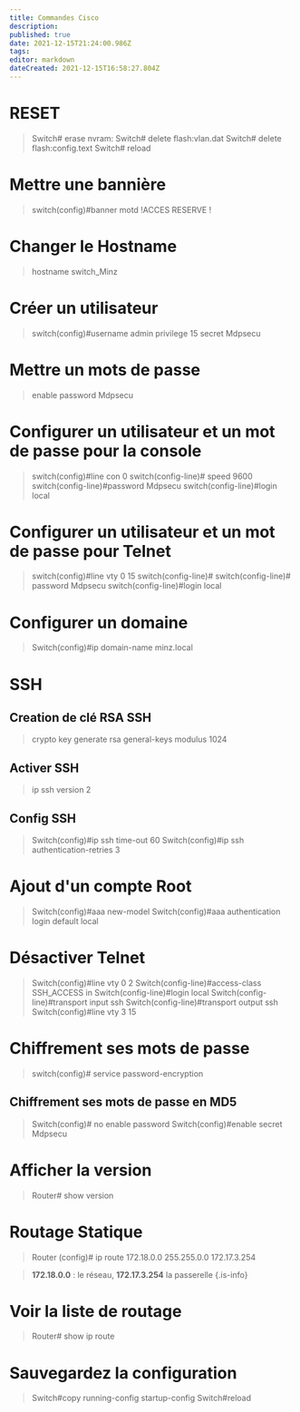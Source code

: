 ```yaml
---
title: Commandes Cisco
description: 
published: true
date: 2021-12-15T21:24:00.986Z
tags: 
editor: markdown
dateCreated: 2021-12-15T16:58:27.804Z
---
```


# RESET
> Switch# erase nvram:
Switch# delete flash:vlan.dat
Switch# delete flash:config.text
Switch# reload

# Mettre une bannière
> switch(config)#banner motd !ACCES RESERVE ! 

# Changer le Hostname
> hostname switch_Minz

# Créer un utilisateur
> switch(config)#username admin privilege 15 secret Mdpsecu

# Mettre un mots de passe
> enable password Mdpsecu

# Configurer un utilisateur et un mot de passe pour la console
> switch(config)#line con 0
switch(config-line)# speed 9600
switch(config-line)#password Mdpsecu
switch(config-line)#login local

# Configurer un utilisateur et un mot de passe pour Telnet
> switch(config)#line vty 0 15
switch(config-line)#
switch(config-line)# password Mdpsecu
switch(config-line)#login local

# Configurer un domaine
> Switch(config)#ip domain-name minz.local

# SSH
## Creation de clé RSA SSH
> crypto key generate rsa general-keys modulus 1024
## Activer SSH
>ip ssh version 2
## Config SSH
> Switch(config)#ip ssh time-out 60
Switch(config)#ip ssh authentication-retries 3 

# Ajout d'un compte Root
> Switch(config)#aaa new-model
Switch(config)#aaa authentication login default local

# Désactiver Telnet
> Switch(config)#line vty 0 2
Switch(config-line)#access-class SSH_ACCESS in 
Switch(config-line)#login local
Switch(config-line)#transport input ssh
Switch(config-line)#transport output ssh
Switch(config)#line vty 3 15 


# Chiffrement ses mots de passe
> switch(config)# service password-encryption

## Chiffrement ses mots de passe en MD5
> Switch(config)# no enable password 
Switch(config)#enable secret Mdpsecu

# Afficher la version
> Router# show version

# Routage Statique
> Router (config)# ip route 172.18.0.0 255.255.0.0 172.17.3.254

> **172.18.0.0** : le réseau, **172.17.3.254** la passerelle
{.is-info}

# Voir la liste de routage
> Router# show ip route

# Sauvegardez la configuration
> Switch#copy running-config startup-config 
Switch#reload

